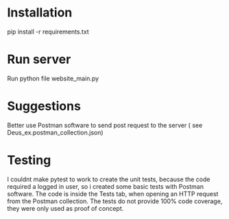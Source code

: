# Installation #
pip install -r requirements.txt

# Run server #
Run python file website_main.py

# Suggestions #
Better use Postman software to send post request to the server ( see Deus_ex.postman_collection.json)

# Testing #
I couldnt make pytest to work to create the unit tests, because the code required a logged in user, so i created some basic tests with Postman software. The code is inside the Tests tab, when opening an HTTP request from the Postman collection.
The tests do not provide 100% code coverage, they were only used as proof of concept.
